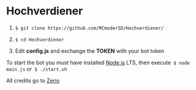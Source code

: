 # Hochverdiener


1. ``$ git clone https://github.com/MCmoderSD/Hochverdiener/``

2. ``$ cd Hochverdiener``

3. Edit **config.js** and exchange the **TOKEN** with your bot token

To start the bot you must have installed [Node.js](https://nodejs.org/en/ "node.js") LTS, then execute`` $ node main.js`` or`` $ ./start.sh``

All credits go to [Zerio](https://github.com/ZerioDev/Music-bot "Zerio")
